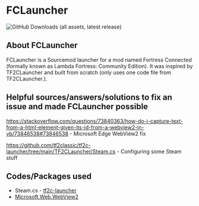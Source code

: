 # FCLauncher
![GitHub Downloads (all assets, latest release)](https://img.shields.io/github/downloads/PracticeMedicine03/FCLauncher/latest/total)

## About FCLauncher
FCLauncher is a Sourcemod launcher for a mod named Fortress Connected (formally known as Lambda Fortress: Community Edition). It was inspired by TF2CLauncher and built from scratch (only uses one code file from TF2CLauncher.).

## Helpful sources/answers/solutions to fix an issue and made FCLauncher possible
https://stackoverflow.com/questions/73840363/how-do-i-capture-text-from-a-html-element-given-its-id-from-a-webview2-in-vb/73846538#73846538 - Microsoft Edge WebView2 fix

https://github.com/tf2classic/tf2c-launcher/tree/main/TF2CLauncher/Steam.cs - Configuring some Steam stuff

## Codes/Packages used
- Steam.cs - [tf2c-launcher](https://github.com/tf2classic/tf2c-launcher/tree/main/TF2CLauncher/Steam.cs)
- [Microsoft.Web.WebView2](https://www.nuget.org/packages/Microsoft.Web.WebView2)